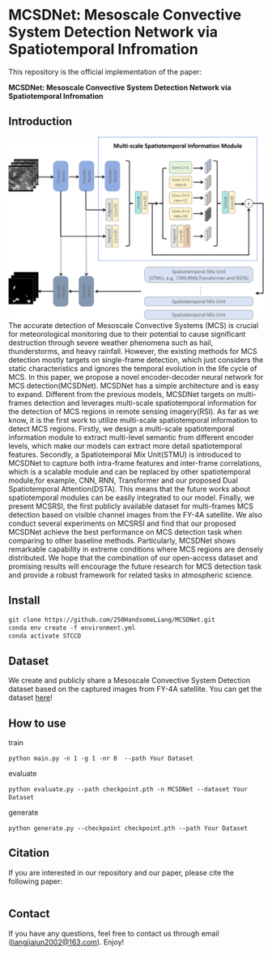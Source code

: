 # MCSDNet: Mesoscale Convective System Detection Network via Spatiotemporal Infromation
This repository is the official implementation of the paper:

**MCSDNet: Mesoscale Convective System Detection Network via Spatiotemporal Infromation**
## Introduction
<img src='MCSDNet.png' />
The accurate detection of Mesoscale Convective Systems (MCS) is crucial for meteorological monitoring due to their potential to cause significant destruction through severe weather phenomena such as hail, thunderstorms, and heavy rainfall. However, the existing methods for MCS detection mostly targets on single-frame detection, which just considers the static characteristics and ignores the temporal evolution in the life cycle of MCS. In this paper, we propose a novel encoder-decoder neural network for MCS detection(MCSDNet). MCSDNet has a simple architecture and is easy to expand. Different from the previous models, MCSDNet targets on multi-frames detection and leverages multi-scale spatiotemporal information for the detection of MCS regions in remote sensing imagery(RSI). As far as we know, it is the first work to utilize multi-scale spatiotemporal information to detect MCS regions. Firstly, we design a multi-scale spatiotemporal information module to extract multi-level semantic from different encoder levels, which make our models can extract more detail spatiotemporal features. Secondly, a Spatiotemporal Mix Unit(STMU) is introduced to MCSDNet to capture both intra-frame features and inter-frame correlations, which is a scalable module and can be replaced by other spatiotemporal module,for example, CNN, RNN, Transformer and our proposed Dual Spatiotemporal Attention(DSTA). This means that the future works about spatiotemporal modules can be easily integrated to our model. Finally, we present MCSRSI, the first publicly available dataset for multi-frames MCS detection based on visible channel images from the FY-4A satellite. We also conduct several experiments on MCSRSI and find that our proposed MCSDNet achieve the best performance on MCS detection task when comparing to other baseline methods. Particularly, MCSDNet shows remarkable capability in extreme conditions where MCS regions are densely distributed. We hope that the combination of our open-access dataset and promising results will encourage the future research for MCS detection task and provide a robust framework for related tasks in atmospheric science.


## Install
```
git clone https://github.com/250HandsomeLiang/MCSDNet.git
conda env create -f environment.yml
conda activate STCCD
```
## Dataset
We create and publicly share a Mesoscale Convective System Detection dataset based on the captured images from FY-4A satellite. You can get the dataset [here](https://github.com/250HandsomeLiang/MCSRSI.git)!
## How to use
train
```
python main.py -n 1 -g 1 -nr 0  --path Your Dataset
```
evaluate
```
python evaluate.py --path checkpoint.pth -n MCSDNet --dataset Your Dataset
```
generate
```
python generate.py --checkpoint checkpoint.pth --path Your Dataset
```
## Citation
If you are interested in our repository and our paper, please cite the following paper:
```

```
## Contact
If you have any questions, feel free to contact us through email (liangjiajun2002@163.com). Enjoy!
